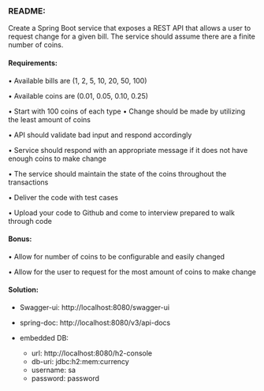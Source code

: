 ### README: 

Create a Spring Boot service that exposes a REST API that allows a user
to request change for a given bill. 
The service should assume there are a finite number of coins.



#### Requirements:

• Available bills are (1, 2, 5, 10, 20, 50, 100)

• Available coins are (0.01, 0.05, 0.10, 0.25)

• Start with 100 coins of each type
• Change should be made by utilizing the least amount of coins

• API should validate bad input and respond accordingly

• Service should respond with an appropriate message if it does not have enough coins to make change

• The service should maintain the state of the coins throughout the transactions

• Deliver the code with test cases

• Upload your code to Github and come to interview prepared to walk through code



#### Bonus:

• Allow for number of coins to be configurable and easily changed

• Allow for the user to request for the most amount of coins to make change


#### Solution:

- Swagger-ui: http://localhost:8080/swagger-ui

- spring-doc: http://localhost:8080/v3/api-docs

- embedded DB:
    - url: http://localhost:8080/h2-console
    - db-uri: jdbc:h2:mem:currency
    - username: sa
    - password: password
